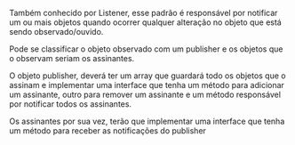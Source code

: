Também conhecido por Listener, esse padrão é responsável por notificar um ou mais objetos quando ocorrer qualquer alteração no objeto que está sendo observado/ouvido.

Pode se classificar o objeto observado com um publisher e os objetos que o observam seriam os assinantes.

O objeto publisher, deverá ter um array que guardará todo os objetos que o assinam e implementar uma interface que tenha um método para adicionar um assinante, outro para remover um assinante e um método responsável por notificar todos os assinantes.

Os assinantes por sua vez, terão que implementar uma interface que tenha um método para receber as notificações do publisher

